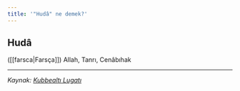 ```yaml
---
title: '"Hudâ" ne demek?'
---
```


## Hudâ
([[farsca|Farsça]]) Allah, Tanrı, Cenâbıhak

---
*Kaynak: [Kubbealtı Lugatı](https://lugatim.com/s/huda)*